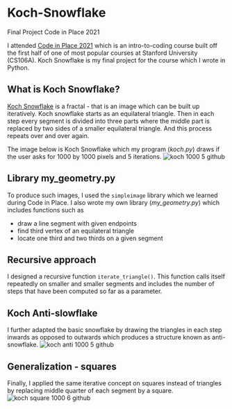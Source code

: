 # Koch-Snowflake
Final Project Code in Place 2021

I attended [Code in Place 2021](https://codeinplace.stanford.edu/) which is an intro-to-coding course built off the first half of one of most popular courses at Stanford University (CS106A). Koch Snowflake is my final project for the course which I wrote in Python. 

## What is Koch Snowflake?
[Koch Snowflake](https://en.wikipedia.org/wiki/Koch_snowflake) is a fractal - that is an image which can be built up iteratively. Koch snowflake starts as an equilateral triangle. Then in each step every segment is divided into three parts where the middle part is replaced by two sides of a smaller equilateral triangle. And this process repeats over and over again.

The image below is Koch Snowflake which my program (*koch.py*) draws if the user asks for 1000 by 1000 pixels and 5 iterations.
![koch 1000 5 github](https://user-images.githubusercontent.com/84993454/120040077-d008ec00-bfba-11eb-8992-e21917709d05.JPG)

## Library my_geometry.py
To produce such images, I used the `simpleimage` library which we learned during Code in Place. I also wrote my own library (*my_geometry.py*) which includes functions such as 
* draw a line segment with given endpoints
* find third vertex of an equilateral triangle
* locate one third and two thirds on a given segment

## Recursive approach
I designed a recursive function `iterate_triangle()`. This function calls itself repeatedly on smaller and smaller segments and includes the number of steps that have been computed so far as a parameter.


## Koch Anti-slowflake
I further adapted the basic snowflake by drawing the triangles in each step inwards as opposed to outwards which produces a structure known as anti-snowflake.
![koch anti 1000 5 github](https://user-images.githubusercontent.com/84993454/120042320-b10c5900-bfbe-11eb-8142-be3968d0076c.JPG)


## Generalization - squares
Finally, I applied the same iterative concept on squares instead of triangles by replacing middle quarter of each segment by a square.
![koch square 1000 6 github](https://user-images.githubusercontent.com/84993454/120042326-b4074980-bfbe-11eb-9b15-c644438a1f56.JPG)


